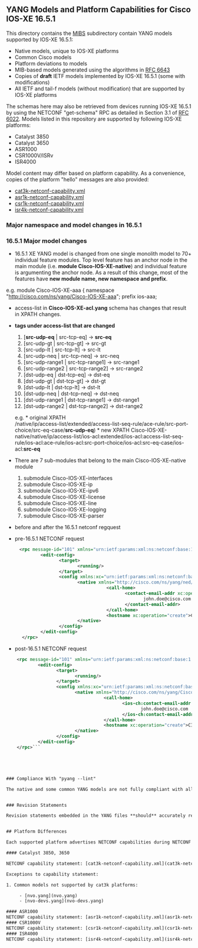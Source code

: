 ## YANG Models and Platform Capabilities for Cisco IOS-XE 16.5.1

This directory contains the [MIBS](MIBS) subdirectory contain YANG models supported by IOS-XE 16.5.1:

* Native models, unique to IOS-XE platforms
* Common Cisco models
* Platform deviations to models
* MIB-based models generated using the algorithms in [RFC 6643](https://tools.ietf.org/html/rfc6643)
* Copies of **draft** IETF models implemented by IOS-XE 16.5.1 (some with modifications)
* All IETF and tail-f models (without modification) that are supported by IOS-XE platforms 

The schemas here may also be retrieved from devices running IOS-XE 16.5.1 by using the NETCONF "get-schema" RPC as detailed in Section 3.1 of [RFC 6022](https://tools.ietf.org/html/rfc6022). Models listed in this repository are supported by following IOS-XE platforms:

* Catalyst 3850 
* Catalyst 3650
* ASR1000
* CSR1000V/ISRv
* ISR4000


Model content may differ based on platform capability. As a convenience, copies of the platform "hello" messages are also provided:

* [cat3k-netconf-capability.xml](cat3k-netconf-capability.xml)
* [asr1k-netconf-capability.xml](asr1k-netconf-capability.xml)
* [csr1k-netconf-capability.xml](csr1k-netconf-capability.xml)
* [isr4k-netconf-capability.xml](isr4k-netconf-capability.xml)

### Major namespace and model changes in 16.5.1

### 16.5.1 Major model changes
  * 16.5.1 XE YANG model is changed from one single monolith model to 70+ individual feature modules. Top level feature has an anchor node in the main module (i.e. **module Cisco-IOS-XE-native**) and individual feature is argumenting the anchor node. As a result of this change, most of the features have **new module name, new namespace and prefix**.
 
 e.g.
  module Cisco-IOS-XE-aaa {
  namespace "http://cisco.com/ns/yang/Cisco-IOS-XE-aaa";
  prefix ios-aaa;

  * access-list in **Cisco-IOS-XE-acl.yang** schema has changes that result in XPATH changes. 

*  **tags under access-list that are changed**

     1. [**src-udp-eq**  | src-tcp-eq]  -> **src-eq**
     2. [src-udp-gt  | src-tcp-gt]  -> src-gt
     3. [src-udp-lt  | src-tcp-lt]  -> src-lt
     4. [src-udp-neq | src-tcp-neq] -> src-neq
     5. [src-udp-range1 | src-tcp-range1] -> src-range1
     6. [src-udp-range2 | src-tcp-range2] -> src-range2
     7. [dst-udp-eq  | dst-tcp-eq]  -> dst-eq
     8. [dst-udp-gt  | dst-tcp-gt]  -> dst-gt
     9. [dst-udp-lt  | dst-tcp-lt]  -> dst-lt
     10. [dst-udp-neq | dst-tcp-neq] -> dst-neq
     11. [dst-udp-range1 | dst-tcp-range1] -> dst-range1
     12. [dst-udp-range2 | dst-tcp-range2] -> dst-range2

      e.g.
       * original XPATH   
    /native/ip/access-list/extended/access-list-seq-rule/ace-rule/src-port-choice/src-eq-case/**src-udp-eq**)
       * new XPATH
   Cisco-IOS-XE-native/native/ip/access-list/ios-acl:extended/ios-acl:access-list-seq-rule/ios-acl:ace-rule/ios-acl:src-port-choice/ios-acl:src-eq-case/ios-acl:**src-eq**
  
  * There are 7 sub-modules that belong to the main Cisco-IOS-XE-native module

    1. submodule Cisco-IOS-XE-interfaces 
    2. submodule Cisco-IOS-XE-ip 
    3. submodule Cisco-IOS-XE-ipv6 
    4. submodule Cisco-IOS-XE-license 
    5. submodule Cisco-IOS-XE-line 
    6. submodule Cisco-IOS-XE-logging 
    7. submodule Cisco-IOS-XE-parser 

  * before and after the 16.5.1 netconf regquest
   * pre-16.5.1 NETCONF request
  ``` xml
       <rpc message-id="101" xmlns="urn:ietf:params:xml:ns:netconf:base:1.0">
               <edit-config>
                      <target>
                             <running/>
                      </target>
                      <config xmlns:xc="urn:ietf:params:xml:ns:netconf:base:1.0">
                             <native xmlns="http://cisco.com/ns/yang/ned/ios">
                                        <call-home>
                                               <contact-email-addr xc:operation="create"> 
                                                      john.doe@cisco.com
                                               </contact-email-addr>
                                        </call-home>
                                        <hostname xc:operation="create">CISCO</hostname>
                             </native>
                      </config>
               </edit-config>
        </rpc>
   ``` 

   * post-16.5.1 NETCONF request

   ``` xml
       <rpc message-id="101" xmlns="urn:ietf:params:xml:ns:netconf:base:1.0">
               <edit-config>
                      <target>
                             <running/>
                      </target>
                      <config xmlns:xc="urn:ietf:params:xml:ns:netconf:base:1.0">             
                             <native xmlns="http://cisco.com/ns/yang/Cisco-IOS-XE-native" xmlns:ios-ch="http://cisco.com/ns/yang/Cisco-IOS-XE-call-home">                    
                                        <call-home>                            
                                               <ios-ch:contact-email-addr xc:operation="create">
                                                      john.doe@cisco.com 
                                               </ios-ch:contact-email-addr>                                                         
                                        </call-home>
                                     <hostname xc:operation="create">CISCO</hostname>
                             </native>
                      </config>
               </edit-config>
       </rpc>```





### Compliance With "pyang --lint"

The native and some common YANG models are not fully compliant with all IETF guidelines as exemplified by running the pyang tool with the ```--lint``` flag. The errors and warnings exhibited by running pyang with the ```--lint``` flag are currently deemed to be non-critical as they do not impact the semantic of the models or prevent the models being used as part of toolchains. A script has been provided, "check-models.sh", that runs pyang with ```--lint``` validation enabled, but ignoring certain errors. This allows the developer to determine what issues may be present.


### Revision Statements

Revision statements embedded in the YANG files **should** accurately reflect whether or not a new revision has been introduced.


## Platform Differences

Each supported platform advertises NETCONF capabilities during NETCONF session establishment. 

#### Catalyst 3850, 3650

NETCONF capability statement: [cat3k-netconf-capability.xml](cat3k-netconf-capability.xml)

Exceptions to capability statement:

1. Common models not supported by cat3k platforms:

        - [nvo.yang](nvo.yang)
        - [nvo-devs.yang](nvo-devs.yang)

#### ASR1000
NETCONF capability statement: [asr1k-netconf-capability.xml](asr1k-netconf-capability.xml)
#### CSR1000V
NETCONF capability statement: [csr1k-netconf-capability.xml](csr1k-netconf-capability.xml)
#### ISR4000
NETCONF capability statement: [isr4k-netconf-capability.xml](isr4k-netconf-capability.xml)
